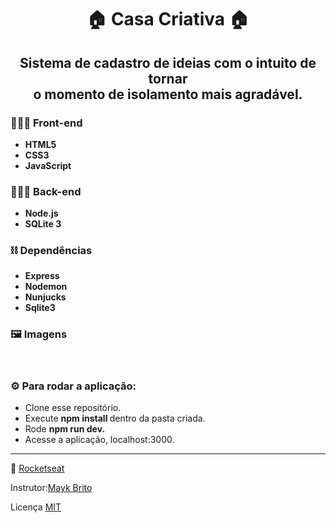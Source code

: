 <h1 align="center">
  🏠 Casa Criativa 🏠
 </h1>
  <h2 align="center">
  Sistema de cadastro de ideias com o intuito de tornar

  <br>
  o momento de isolamento mais agradável.
</h2>

<h3>
  👨🏻‍💻 Front-end
</h3>

<ul>
  <li> <strong> HTML5 </strong> </li>
  <li> <strong> CSS3 </strong> </li>
  <li> <strong> JavaScript </strong> </li>
</ul>

<h3>
  👨🏻‍💻 Back-end
</h3>

<ul>
  <li> <strong> Node.js </strong> </li>
  <li> <strong> SQLite 3 </strong> </li>
</ul>

<h3>
  ⛓️ Dependências
</h3>

<ul>
  <li> <strong> Express </strong> </li>
  <li> <strong> Nodemon </strong> </li>
  <li> <strong> Nunjucks </strong> </li>
  <li> <strong> Sqlite3 </strong> </li>
</ul>


<h3>
 🖼️ Imagens
</h3>

<img src="">
<img src="">
<img src="">

<h3>
  ⚙️ Para rodar a aplicação:
</h3>

<ul>
  <li>  Clone esse repositório.  </li>
  <li>  Execute <strong> npm install </strong> dentro da pasta criada.  </li>
  <li>  Rode <strong> npm run dev. </strong> </li>
  <li>  Acesse a aplicação, localhost:3000.  </li>
</ul>

---

🚀 [Rocketseat](https://rocketseat.com.br/)

Instrutor:[Mayk Brito](https://github.com/maykbrito)

Licença
[MIT](LICENSE)

